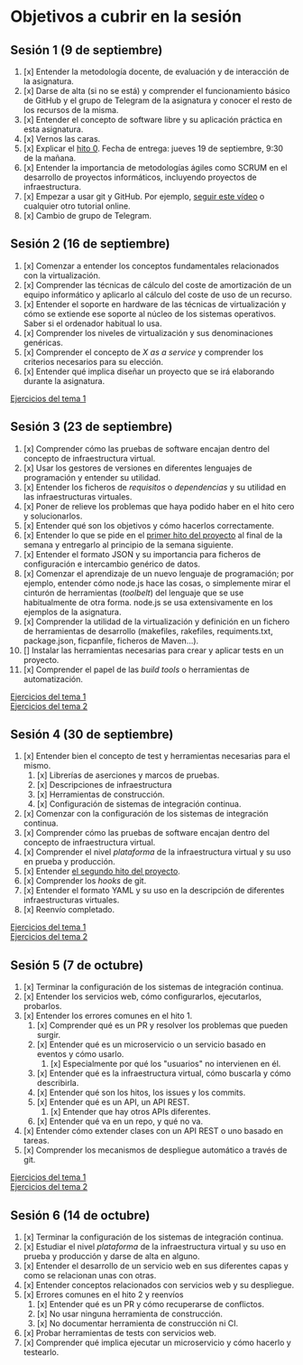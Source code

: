 # Objetivos a cubrir en la sesión

## Sesión 1 (9 de septiembre)

1. [x] Entender la metodología docente, de evaluación y de interacción de la asignatura.
2. [x] Darse de alta (si no se está) y comprender el funcionamiento básico de GitHub y el
   grupo de Telegram de la asignatura y conocer el resto de los recursos de la misma.
3. [x] Entender el concepto de software libre y su aplicación práctica en esta asignatura.
4. [x] Vernos las caras.
5. [x] Explicar el
   [hito 0](http://jj.github.io/IV/documentos/proyecto/0.Repositorio). Fecha
   de entrega: jueves 19 de septiembre, 9:30 de la mañana.
6. [x] Entender la importancia de metodologías ágiles como SCRUM en el
   desarrollo de proyectos informáticos, incluyendo proyectos de
   infraestructura.
7. [x] Empezar a usar git y GitHub. Por
   ejemplo,
   [seguir este vídeo](https://www.youtube.com/watch?v=gmXyJI01qa8) o
   cualquier otro tutorial online.
8. [x] Cambio de grupo de Telegram.

## Sesión 2 (16 de septiembre)

1. [x] Comenzar a entender los conceptos fundamentales relacionados con la virtualización.
2. [x] Comprender las técnicas de cálculo del coste de amortización de un equipo informático y aplicarlo al cálculo del coste de uso de un recurso.
3. [x] Entender el soporte en hardware de las técnicas de virtualización y cómo se extiende ese soporte al núcleo de los sistemas operativos. Saber si el ordenador habitual lo usa.
4. [x] Comprender los niveles de virtualización y sus denominaciones genéricas.
5. [x] Comprender el concepto de *X as a service* y comprender los criterios necesarios para su elección.
6. [x] Entender qué implica diseñar un proyecto que se irá elaborando durante la asignatura.

[Ejercicios del tema 1](https://github.com/nazaretrogue/Ejercicios-IV/blob/master/Tema1.md)

## Sesión 3 (23 de septiembre)

1. [x] Comprender cómo las pruebas de software encajan dentro del concepto de infraestructura virtual.
2. [x] Usar los gestores de versiones en diferentes lenguajes de programación y entender su utilidad.
3. [x] Entender los ficheros de *requisitos* o *dependencias* y su utilidad en las infraestructuras virtuales.
4. [x] Poner de relieve los problemas que haya podido haber en el hito cero y solucionarlos.
5. [x] Entender qué son los objetivos y cómo hacerlos correctamente.
6. [x] Entender lo que se pide en el [primer hito del proyecto](http://jj.github.io/IV/documentos/proyecto/1.Infraestructura) al final de la semana y entregarlo al principio de la semana siguiente.
7. [x] Entender el formato JSON y su importancia para ficheros de
  configuración e intercambio genérico de datos.
8. [x] Comenzar el aprendizaje de un nuevo lenguaje de programación; por ejemplo,
  entender cómo node.js hace las cosas, o simplemente mirar el
  cinturón de herramientas (*toolbelt*) del lenguaje que se use habitualmente de
  otra forma. node.js se usa extensivamente en los ejemplos de la asignatura.
9. [x] Comprender la utilidad de la virtualización y definición en un
  fichero de herramientas de desarrollo (makefiles, rakefiles, requiments.txt, package.json, ficpanfile, ficheros de Maven...).
10. [] Instalar las herramientas necesarias para crear y aplicar tests en
  un proyecto.
11. [x] Comprender el papel de las *build tools* o herramientas de
  automatización.

[Ejercicios del tema 1](https://github.com/nazaretrogue/Ejercicios-IV/blob/master/Tema1.md)  
[Ejercicios del tema 2](https://github.com/nazaretrogue/Ejercicios-IV/blob/master/Tema2.md)

## Sesión 4 (30 de septiembre)

1. [x] Entender bien el concepto de test y herramientas necesarias para el mismo.
   1. [x] Librerías de aserciones y marcos de pruebas.
   2. [x] Descripciones de infraestructura
   3. [x] Herramientas de construcción.
   4. [x] Configuración de sistemas de integración continua.
2. [x] Comenzar con la configuración de los sistemas de integración continua.   
3. [x] Comprender cómo las pruebas de software encajan dentro del concepto de infraestructura virtual.
4. [x] Comprender el nivel *plataforma* de la infraestructura virtual y su uso en prueba y producción.
5. [x] Entender [el segundo hito del proyecto](http://jj.github.io/IV/documentos/proyecto/2.CI).
6. [x] Comprender los *hooks* de git.
7. [x] Entender el formato YAML y su uso en la descripción de diferentes infraestructuras virtuales.
8. [x] Reenvío completado.

[Ejercicios del tema 1](https://github.com/nazaretrogue/Ejercicios-IV/blob/master/Tema1.md)  
[Ejercicios del tema 2](https://github.com/nazaretrogue/Ejercicios-IV/blob/master/Tema2.md)

## Sesión 5 (7 de octubre)

1. [x] Terminar la configuración de los sistemas de integración continua.
2. [x] Entender los servicios web, cómo configurarlos, ejecutarlos, probarlos.
3. [x] Entender los errores comunes en el hito 1.
    1. [x] Comprender qué es un PR y resolver los problemas que pueden surgir.
    2. [x] Entender qué es un microservicio o un servicio basado en eventos y cómo usarlo.
        1. [x] Especialmente por qué los "usuarios" no intervienen en él.
    4. [x] Entender qué es la infraestructura virtual, cómo buscarla y cómo describirla.
    5. [x] Entender qué son los hitos, los issues y los commits.
    6. [x] Entender qué es un API, un API REST.
        1. [x] Entender que hay otros APIs diferentes.
    7. [x] Entender qué va en un repo, y qué no va.
4. [x] Entender cómo extender clases con un API REST o uno basado en tareas.
5. [x] Comprender los mecanismos de despliegue automático a través de git.

[Ejercicios del tema 1](https://github.com/nazaretrogue/Ejercicios-IV/blob/master/Tema1.md)  
[Ejercicios del tema 2](https://github.com/nazaretrogue/Ejercicios-IV/blob/master/Tema2.md)

## Sesión 6 (14 de octubre)

1. [x] Terminar la configuración de los sistemas de integración continua.
2. [x] Estudiar el nivel *plataforma* de la infraestructura virtual y su uso en prueba y producción y darse de alta en alguno.
3. [x] Entender el desarrollo de un servicio web en sus diferentes capas y como se relacionan unas con otras.
4. [x] Entender conceptos relacionados con servicios web y su despliegue.
5. [x] Errores comunes en el hito 2 y reenvíos
    1. [x] Entender qué es un PR y cómo recuperarse de conflictos.
    2. [x] No usar ninguna herramienta de construcción.
    3. [x] No documentar herramienta de construcción ni CI.
6. [x] Probar herramientas de tests con servicios web.
7. [x] Comprender qué implica ejecutar un microservicio y cómo hacerlo y testearlo.
